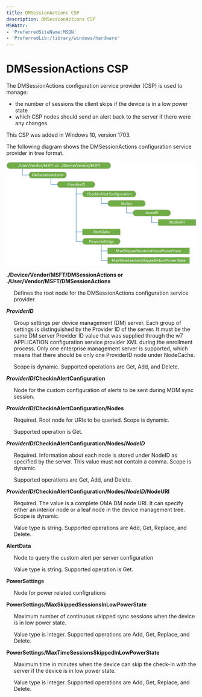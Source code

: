 ```yaml
---
title: DMSessionActions CSP
description: DMSessionActions CSP
MSHAttr:
- 'PreferredSiteName:MSDN'
- 'PreferredLib:/library/windows/hardware'
---
```


# DMSessionActions CSP


The DMSessionActions configuration service provider (CSP) is used to manage:  

- the number of sessions the client skips if the device is in a low power state
- which CSP nodes should send an alert back to the server if there were any changes.

This CSP was added in Windows 10, version 1703.

The following diagram shows the DMSessionActions configuration service provider in tree format.

![dmsessionactions csp](images/provisioning-csp-dmsessionactions.png)

<a href="" id="vendor-msft-dmsessionactions"></a>**./Device/Vendor/MSFT/DMSessionActions or ./User/Vendor/MSFT/DMSessionActions**  
<p style="margin-left: 20px">Defines the root node for the DMSessionActions configuration service provider.</p>

<a href="" id="providerid"></a>**_ProviderID_**  
<p style="margin-left: 20px">Group settings per device management (DM) server. Each group of settings is distinguished by the Provider ID of the server. It must be the same DM server Provider ID value that was supplied through the w7 APPLICATION configuration service provider XML during the enrollment process. Only one enterprise management server is supported, which means that there should be only one ProviderID node under NodeCache. </p>

<p style="margin-left: 20px">Scope is dynamic. Supported operations are Get, Add, and Delete.</p>

<a href="" id="checkinalertconfiguration"></a>**_ProviderID_/CheckinAlertConfiguration**  
<p style="margin-left: 20px">Node for the custom configuration of alerts to be sent during MDM sync session.</p>

<a href="" id="nodes"></a>**_ProviderID_/CheckinAlertConfiguration/Nodes**  
<p style="margin-left: 20px">Required. Root node for URIs to be queried. Scope is dynamic.</p>

<p style="margin-left: 20px">Supported operation is Get.</p>

<a href="" id="nodeid"></a>**_ProviderID_/CheckinAlertConfiguration/Nodes/_NodeID_**  
<p style="margin-left: 20px">Required. Information about each node is stored under NodeID as specified by the server. This value must not contain a comma. Scope is dynamic.</p>

<p style="margin-left: 20px">Supported operations are Get, Add, and Delete.</p>

<a href="" id="nodeuri"></a>**_ProviderID_/CheckinAlertConfiguration/Nodes/_NodeID_/NodeURI**  
<p style="margin-left: 20px">Required. The value is a complete OMA DM node URI. It can specify either an interior node or a leaf node in the device management tree. Scope is dynamic.</p>
<p style="margin-left: 20px">Value type is string. Supported operations are Add, Get, Replace, and Delete.</p>

<a href="" id="alertdata"></a>**AlertData**  
<p style="margin-left: 20px">Node to query the custom alert per server configuration</p>
<p style="margin-left: 20px">Value type is string. Supported operation is Get.</p>

<a href="" id="powersettings"></a>**PowerSettings**  
<p style="margin-left: 20px">Node for power related configrations</p>

<a href="" id="maxskippedsessionsinlowpowerstate"></a>**PowerSettings/MaxSkippedSessionsInLowPowerState**  
<p style="margin-left: 20px">Maximum number of continuous skipped sync sessions when the device is in low power state.</p>
<p style="margin-left: 20px">Value type is integer. Supported operations are Add, Get, Replace, and Delete.</p>

<a href="" id="maxtimesessionsskippedinlowpowerstate"></a>**PowerSettings/MaxTimeSessionsSkippedInLowPowerState**  
<p style="margin-left: 20px">Maximum time in minutes when the device can skip the check-in with the server if the device is in low power state. </p>
<p style="margin-left: 20px">Value type is integer. Supported operations are Add, Get, Replace, and Delete.</p>